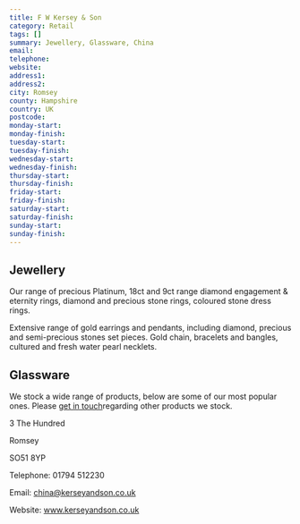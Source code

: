 ```yaml
---
title: F W Kersey & Son
category: Retail
tags: []
summary: Jewellery, Glassware, China
email: 
telephone: 
website: 
address1: 
address2: 
city: Romsey
county: Hampshire
country: UK
postcode: 
monday-start: 
monday-finish: 
tuesday-start: 
tuesday-finish: 
wednesday-start: 
wednesday-finish: 
thursday-start: 
thursday-finish: 
friday-start: 
friday-finish: 
saturday-start: 
saturday-finish: 
sunday-start: 
sunday-finish: 
---
```

## Jewellery

Our range of precious Platinum, 18ct and 9ct range diamond engagement & eternity rings, diamond and precious stone rings, coloured stone dress rings.

Extensive range of gold earrings and pendants, including diamond, precious and semi-precious stones set pieces. Gold chain, bracelets and bangles, cultured and fresh water pearl necklets.

## Glassware

We stock a wide range of products, below are some of our most popular ones. Please [get in touch]("http:/www.kerseyandson.co.uk/contact/")regarding other products we stock.

3 The Hundred

Romsey

SO51 8YP

Telephone: 01794 512230

Email: [china@kerseyandson.co.uk](mailto:china@kerseyandson.co.uk)

Website: www.kerseyandson.co.uk


